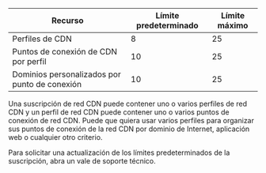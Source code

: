 
| Recurso | Límite predeterminado | Límite máximo | 
| --- | --- | --- |
| Perfiles de CDN |8 |25 |
| Puntos de conexión de CDN por perfil |10 |25 |
| Dominios personalizados por punto de conexión |10 |25 |

Una suscripción de red CDN puede contener uno o varios perfiles de red CDN y un perfil de red CDN puede contener uno o varios puntos de conexión de red CDN. Puede que quiera usar varios perfiles para organizar sus puntos de conexión de la red CDN por dominio de Internet, aplicación web o cualquier otro criterio. 

Para solicitar una actualización de los límites predeterminados de la suscripción, abra un vale de soporte técnico. 

